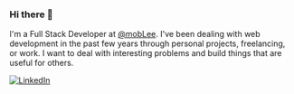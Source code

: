 ### Hi there 👋

<!--
**thiagoisaias/thiagoisaias** is a ✨ _special_ ✨ repository because its `README.md` (this file) appears on your GitHub profile.

Here are some ideas to get you started:

- 🔭 I’m currently working on ...
- 🌱 I’m currently learning ...
- 👯 I’m looking to collaborate on ...
- 🤔 I’m looking for help with ...
- 💬 Ask me about ...
- 📫 How to reach me: ...
- 😄 Pronouns: ...
- ⚡ Fun fact: ...
-->

I'm a Full Stack Developer at [@mobLee](https://github.com/mobLee). I've been dealing with web development in the past few years through personal projects, freelancing, or work. I want to deal with interesting problems and build things that are useful for others.

<a href="https://www.linkedin.com/in/thiagoisaias"><img src="https://img.shields.io/badge/LinkedIn--_.svg?style=social&logo=linkedin" alt="LinkedIn"></a>
